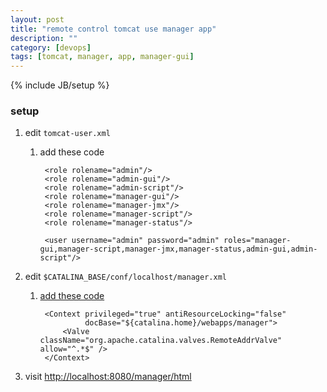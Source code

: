 ```yaml
---
layout: post
title: "remote control tomcat use manager app"
description: ""
category: [devops]
tags: [tomcat, manager, app, manager-gui]
---
```

{% include JB/setup %}


### setup

1. edit `tomcat-user.xml`

    1. add these code

            <role rolename="admin"/>
            <role rolename="admin-gui"/>
            <role rolename="admin-script"/>
            <role rolename="manager-gui"/>
            <role rolename="manager-jmx"/>
            <role rolename="manager-script"/>
            <role rolename="manager-status"/>

            <user username="admin" password="admin" roles="manager-gui,manager-script,manager-jmx,manager-status,admin-gui,admin-script"/>

1. edit `$CATALINA_BASE/conf/localhost/manager.xml`

    1. [add these code](http://stackoverflow.com/questions/36703856/access-tomcat-manager-app-from-different-host)

            <Context privileged="true" antiResourceLocking="false"
                     docBase="${catalina.home}/webapps/manager">
                <Valve className="org.apache.catalina.valves.RemoteAddrValve" allow="^.*$" />
            </Context>

1. visit [http://localhost:8080/manager/html](http://localhost:8080/manager/html)

